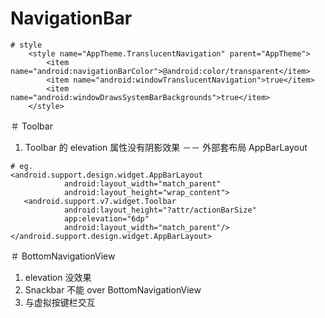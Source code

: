 # NavigationBar
```
# style
    <style name="AppTheme.TranslucentNavigation" parent="AppTheme">
        <item name="android:navigationBarColor">@android:color/transparent</item>
        <item name="android:windowTranslucentNavigation">true</item>
        <item name="android:windowDrawsSystemBarBackgrounds">true</item>
    </style>
```

＃ Toolbar
1. Toolbar 的 elevation 属性没有阴影效果 －－ 外部套布局 AppBarLayout
```
# eg.
<android.support.design.widget.AppBarLayout
            android:layout_width="match_parent"
            android:layout_height="wrap_content">
   <android.support.v7.widget.Toolbar
            android:layout_height="?attr/actionBarSize"
            app:elevation="6dp"
            android:layout_width="match_parent"/>
</android.support.design.widget.AppBarLayout>
```

＃ BottomNavigationView
1. elevation 没效果
2. Snackbar 不能 over BottomNavigationView
3. 与虚拟按键栏交互
